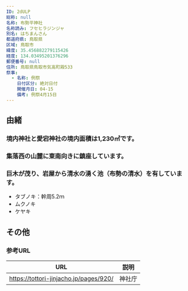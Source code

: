 ```yaml
---
ID: 2dULP
総称: null
名称: 布勢平神社
名称読み: フセヒラジンジャ
別名: はちまんさん
都道府県: 鳥取県
区域: 鳥取市
緯度: 35.456882279115426
経度: 134.03495201376296
郵便番号: null
住所: 鳥取県鳥取市気高町殿533
祭事:
  - 名称: 例祭
    日付区分: 絶対日付
    開催月日: 04-15
    備考: 例祭4月15日
---
```


## 由緒

### 境内神社と愛宕神社の境内面積は1,230㎡です。

### 集落西の山麓に東南向きに鎮座しています。

### 巨木が茂り、岩屋から清水の湧く池（布勢の清水）を有しています。

- タブノキ：幹周5.2ｍ
- ムクノキ
- ケヤキ

## その他

### 参考URL

| URL                                    | 説明   |
| -------------------------------------- | ------ |
| https://tottori-jinjacho.jp/pages/920/ | 神社庁 |
